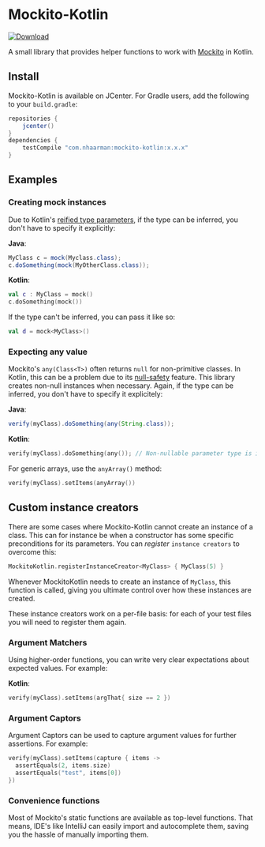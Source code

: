 # Mockito-Kotlin
[ ![Download](https://api.bintray.com/packages/nhaarman/maven/Mockito-Kotlin/images/download.svg) ](https://bintray.com/nhaarman/maven/Mockito-Kotlin/_latestVersion)

A small library that provides helper functions to work with [Mockito](https://github.com/mockito/mockito) in Kotlin.

## Install

Mockito-Kotlin is available on JCenter.
For Gradle users, add the following to your `build.gradle`:

```groovy
repositories {
    jcenter()
}
dependencies {
    testCompile "com.nhaarman:mockito-kotlin:x.x.x"
}
```

## Examples

### Creating mock instances

Due to Kotlin's [reified type parameters](https://kotlinlang.org/docs/reference/inline-functions.html#reified-type-parameters), if the type can be inferred, you don't have to specify it explicitly:

**Java**:
```java
MyClass c = mock(Myclass.class);
c.doSomething(mock(MyOtherClass.class));
```

**Kotlin**:
```kotlin
val c : MyClass = mock()
c.doSomething(mock())
```

If the type can't be inferred, you can pass it like so:

```kotlin
val d = mock<MyClass>()
```


### Expecting any value

Mockito's `any(Class<T>)` often returns `null` for non-primitive classes.
In Kotlin, this can be a problem due to its [null-safety](https://kotlinlang.org/docs/reference/null-safety.html) feature.
This library creates non-null instances when necessary.
Again, if the type can be inferred, you don't have to specify it explicitely:

**Java**:
```java
verify(myClass).doSomething(any(String.class));
```

**Kotlin**:
```kotlin
verify(myClass).doSomething(any()); // Non-nullable parameter type is inferred
```

For generic arrays, use the `anyArray()` method:

```kotlin
verify(myClass).setItems(anyArray())
```

## Custom instance creators

There are some cases where Mockito-Kotlin cannot create an instance of a class. 
This can for instance be when a constructor has some specific preconditions
for its parameters.
You can _register_ `instance creators` to overcome this:

```kotlin
MockitoKotlin.registerInstanceCreator<MyClass> { MyClass(5) }
```

Whenever MockitoKotlin needs to create an instance of `MyClass`, this function is called,
giving you ultimate control over how these instances are created.

These instance creators work on a per-file basis: for each of your test files
you will need to register them again.

### Argument Matchers

Using higher-order functions, you can write very clear expectations about expected values.
For example:

**Kotlin**:
```kotlin
verify(myClass).setItems(argThat{ size == 2 })
```

### Argument Captors

Argument Captors can be used to capture argument values for further assertions.
For example:

```kotlin
verify(myClass).setItems(capture { items ->
  assertEquals(2, items.size)
  assertEquals("test", items[0])
})
```

### Convenience functions

Most of Mockito's static functions are available as top-level functions.
That means, IDE's like IntelliJ can easily import and autocomplete them, saving you the hassle of manually importing them.



